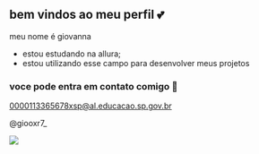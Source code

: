 ## bem vindos ao meu perfil 💕
meu nome é giovanna

- estou estudando na allura;
- estou utilizando esse campo para desenvolver meus projetos

 ### voce pode entra em contato comigo   📧

 0000113365678xsp@al.educacao.sp.gov.br

 @giooxr7_




![](https://media1.tenor.com/m/RQqfkJbElHEAAAAC/bts-bangtan-sonyeondan.gif)
 
